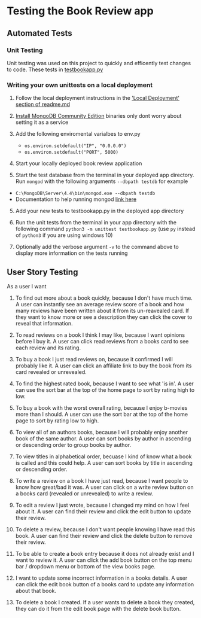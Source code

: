 # Testing the Book Review app

## Automated Tests

### Unit Testing

Unit testing was used on this project to quickly and efficently test changes to code.  These tests in [testbookapp.py](https://github.com/KelvinHere/book-review-app/blob/master/testbookapp.py)


### Writing your own unittests on a local deployment

1. Follow the local deployment instructions in the ['Local Deployment' section of readme.md](https://github.com/KelvinHere/book-review-app/blob/master/README.md#deployment)

2. [Install MongoDB Community Edition](https://www.mongodb.com/try/download/community?tck=docs_server) binaries only dont worry about setting it as a service

3. Add the following enviromental varialbes to env.py
    - `os.environ.setdefault("IP", "0.0.0.0")`
    - `os.environ.setdefault("PORT", 5000)`

3. Start your locally deployed book review application

4. Start the test database from the terminal in your deployed app directory.  Run `mongod` with the following arguments `--dbpath testdb` for example
* `C:\MongoDB\Server\4.4\bin\mongod.exe --dbpath testdb`
* Documentation to help running mongod [link here](https://docs.mongodb.com/manual/reference/program/mongod.exe/`)

5. Add your new tests to testbookapp.py in the deployed app directory

6. Run the unit tests from the terminal in your app directory with the following command `python3 -m unittest testbookapp.py` (use `py` instead of `python3` if you are using windows 10)

7. Optionally add the verbose argument `-v` to the command above to display more information on the tests running

## User Story Testing

As a user I want
1. To find out more about a book quickly, because I don't have much time.
A user can instantly see an average review score of a book and how many reviews have been written about it from
its un-reavealed card.  If they want to know more or see a description they can click the cover to reveal that
information.

1. To read reviews on a book I think I may like, because I want opinions before I buy it.
A user can click read reviews from a books card to see each review and its rating.

1. To buy a book I just read reviews on, because it confirmed I will probably like it.
A user can click an affiliate link to buy the book from its card revealed or unrevealed.

1. To find the highest rated book, because I want to see what 'is in'.
A user can use the sort bar at the top of the home page to sort by rating high to low.

1. To buy a book with the worst overall rating, because I enjoy b-movies more than I should.
A user can use the sort bar at the top of the home page to sort by rating low to high.

1. To view all of an authors books, because I will probably enjoy another book of the same author.
A user can sort books by author in ascending or descending order to group books by author.

1. To view titles in alphabetical order, becuase I kind of know what a book is called and this could help.
A user can sort books by title in ascending or descending order.

1. To write a review on a book I have just read, because I want people to know how great/bad it was.
A user can click on a write review button on a books card (revealed or unrevealed) to write a review.

1. To edit a review I just wrote, because I changed my mind on how I feel about it.
A user can find their review and click the edit button to update their review.

1. To delete a review, because I don't want people knowing I have read this book.
A user can find their review and click the delete button to remove their review.

1. To be able to create a book entry because it does not already exist and I want to review it.
A user can click the add book button on the top menu bar / dropdown menu or bottom of the view books
page.

1. I want to update some incorrect information in a books details.
A user can click the edit book button of a books card  to update any information about that book.

1. To delete a book I created.
If a user wants to delete a book they created, they can do it from the edit book page with the delete book button.